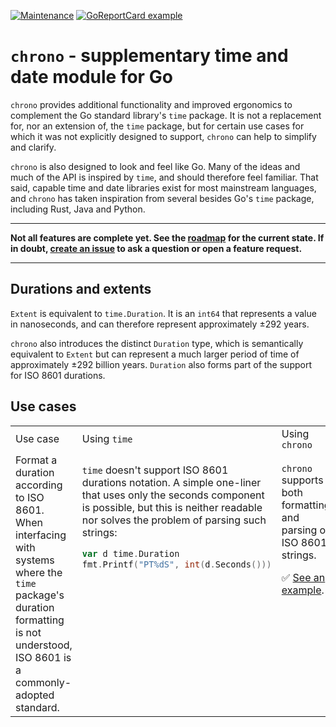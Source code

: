 [![Maintenance](https://img.shields.io/badge/Maintained%3F-yes-green.svg)](https://github.com/go-chrono/chrono/graphs/commit-activity)
[![GoReportCard example](https://goreportcard.com/badge/github.com/go-chrono/chrono)](https://goreportcard.com/report/github.com/go-chrono/chrono)

# `chrono` - supplementary time and date module for Go

`chrono` provides additional functionality and improved ergonomics to complement the Go standard library's `time` package. It is not a replacement for, nor an extension of, the `time` package, but for certain use cases for which it was not explicitly designed to support, `chrono` can help to simplify and clarify.

`chrono` is also designed to look and feel like Go. Many of the ideas and much of the API is inspired by `time`, and should therefore feel familiar. That said, capable time and date libraries exist for most mainstream languages, and `chrono` has taken inspiration from several besides Go's `time` package, including Rust, Java and Python.

---

**Not all features are complete yet. See the [roadmap](https://github.com/go-chrono/chrono/projects/1) for the current state. If in doubt, [create an issue](https://github.com/go-chrono/chrono/issues) to ask a question or open a feature request.**

---

## Durations and extents

`Extent` is equivalent to `time.Duration`. It is an `int64` that represents a value in nanoseconds, and can therefore represent approximately ±292 years.

`chrono` also introduces the distinct `Duration` type, which is semantically equivalent to `Extent` but can represent a much larger period of time of approximately ±292 billion years. `Duration` also forms part of the support for ISO 8601 durations.

## Use cases

<table>
<tr>
<td style="width:33%">Use case</td>
<td style="width:33%">Using <code>time</code></td>
<td style="width:33%">Using <code>chrono</code></td>
</tr>
<tr>
<td style="vertical-align:top">Format a duration according to ISO 8601. When interfacing with systems where the <code>time</code> package's duration formatting is not understood, ISO 8601 is a commonly-adopted standard.</td>
<td style="vertical-align:top">

`time` doesn't support ISO 8601 durations notation. A simple one-liner that uses only the seconds component is possible, but this is neither readable nor solves the problem of parsing such strings:

```go
var d time.Duration
fmt.Printf("PT%dS", int(d.Seconds()))
```

</td>
<td style="vertical-align:top">

`chrono` supports both formatting and parsing of ISO 8601 strings.

✅ [See an example](examples/duration_test.go).

</td>
</tr>
</table>
